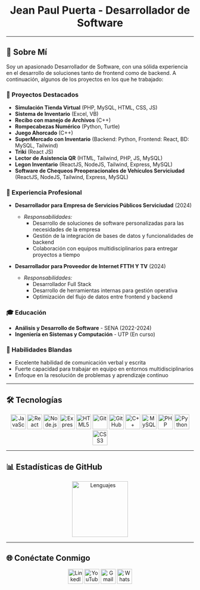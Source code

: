 <h1 align="center">Jean Paul Puerta - Desarrollador de Software</h1>

---

## 🌟 Sobre Mí

Soy un apasionado Desarrollador de Software, con una sólida experiencia en el desarrollo de soluciones tanto de frontend como de backend. A continuación, algunos de los proyectos en los que he trabajado:

### 🔧 Proyectos Destacados

- **Simulación Tienda Virtual** (PHP, MySQL, HTML, CSS, JS)
- **Sistema de Inventario** (Excel, VB)
- **Recibo con manejo de Archivos** (C++)
- **Rompecabezas Numérico** (Python, Turtle)
- **Juego Ahorcado** (C++)
- **SuperMercado con Inventario** (Backend: Python, Frontend: React, BD: MySQL, Tailwind)
- **Triki** (React JS)
- **Lector de Asistencia QR** (HTML, Tailwind, PHP, JS, MySQL)
- **Legon Inventario** (ReactJS, NodeJS, Tailwind, Express, MySQL)
- **Software de Chequeos Preoperacionales de Vehículos Serviciudad** (ReactJS, NodeJS, Tailwind, Express, MySQL)

### 💼 Experiencia Profesional

- **Desarrollador para Empresa de Servicios Públicos Serviciudad** (2024)
  - *Responsabilidades:*
    - Desarrollo de soluciones de software personalizadas para las necesidades de la empresa
    - Gestión de la integración de bases de datos y funcionalidades de backend
    - Colaboración con equipos multidisciplinarios para entregar proyectos a tiempo
   
- **Desarrollador para Proveedor de Internet FTTH Y TV** (2024)
  - *Responsabilidades:*
    - Desarrollador Full Stack
    - Desarrollo de herramientas internas para gestión operativa
    - Optimización del flujo de datos entre frontend y backend

### 🎓 Educación

- **Análisis y Desarrollo de Software** - SENA (2022-2024)
- **Ingeniería en Sistemas y Computación** - UTP (En curso)

### 🤝 Habilidades Blandas

- Excelente habilidad de comunicación verbal y escrita
- Fuerte capacidad para trabajar en equipo en entornos multidisciplinarios
- Enfoque en la resolución de problemas y aprendizaje continuo

---

## 🛠️ Tecnologías

<p align="center">
  <img src="https://cdn.jsdelivr.net/gh/devicons/devicon/icons/javascript/javascript-original.svg" height="40" alt="JavaScript" />
  <img src="https://cdn.jsdelivr.net/gh/devicons/devicon/icons/react/react-original.svg" height="40" alt="React" />
  <img src="https://cdn.jsdelivr.net/gh/devicons/devicon/icons/nodejs/nodejs-original.svg" height="40" alt="Node.js" />
  <img src="https://cdn.jsdelivr.net/gh/devicons/devicon/icons/express/express-original.svg" height="40" alt="Express" />
  <img src="https://cdn.jsdelivr.net/gh/devicons/devicon/icons/html5/html5-original.svg" height="40" alt="HTML5" />
  <img src="https://cdn.jsdelivr.net/gh/devicons/devicon/icons/git/git-original.svg" height="40" alt="Git" />
  <img src="https://cdn.jsdelivr.net/gh/devicons/devicon/icons/github/github-original.svg" height="40" alt="GitHub" />
  <img src="https://cdn.jsdelivr.net/gh/devicons/devicon/icons/cplusplus/cplusplus-original.svg" height="40" alt="C++" />
  <img src="https://cdn.jsdelivr.net/gh/devicons/devicon/icons/mysql/mysql-original.svg" height="40" alt="MySQL" />
  <img src="https://cdn.jsdelivr.net/gh/devicons/devicon/icons/php/php-original.svg" height="40" alt="PHP" />
  <img src="https://cdn.jsdelivr.net/gh/devicons/devicon/icons/python/python-original.svg" height="40" alt="Python" />
  <img src="https://cdn.jsdelivr.net/gh/devicons/devicon/icons/css3/css3-original.svg" height="40" alt="CSS3" />
</p>

---

## 📊 Estadísticas de GitHub

<p align="center">
  <img src="https://github-readme-stats.vercel.app/api/top-langs?username=Jeanpaul615&locale=es&hide_title=false&layout=compact&card_width=320&langs_count=5&theme=dracula&hide_border=false&order=2" height="150" alt="Lenguajes" />
</p>

---

## 🌐 Conéctate Conmigo

<p align="center">
  <a href="https://www.linkedin.com/in/jeanpaul615](https://www.linkedin.com/in/jean-paul-puerta-40068a202" target="_blank"><img src="https://raw.githubusercontent.com/maurodesouza/profile-readme-generator/master/src/assets/icons/social/linkedin/default.svg" width="40" height="40" alt="LinkedIn" /></a>
  <a href="https://www.youtube.com/channel/jeanpaul1160" target="_blank"><img src="https://raw.githubusercontent.com/maurodesouza/profile-readme-generator/master/src/assets/icons/social/youtube/default.svg" width="40" height="40" alt="YouTube" /></a>
  <a href="mailto:salazarjean2003@gmail.com"><img src="https://raw.githubusercontent.com/maurodesouza/profile-readme-generator/master/src/assets/icons/social/gmail/default.svg" width="40" height="40" alt="Gmail" /></a>
  <a href="https://wa.me/573203956315" target="_blank"><img src="https://raw.githubusercontent.com/maurodesouza/profile-readme-generator/master/src/assets/icons/social/whatsapp/default.svg" width="40" height="40" alt="WhatsApp" /></a>
</p>
